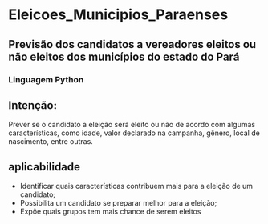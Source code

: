 # Eleicoes_Municipios_Paraenses

## Previsão dos candidatos a vereadores eleitos ou não eleitos dos municípios do estado do Pará

### Linguagem Python

## Intenção:
  Prever se o candidato a eleição será eleito ou não de acordo com algumas características, como idade, valor declarado na campanha, gênero, local de nascimento, entre outras.

## aplicabilidade
- Identificar quais características contribuem mais para a eleição de um candidato;
- Possibilita um candidato se preparar melhor para a eleição;
- Expõe quais grupos tem mais chance de serem eleitos


